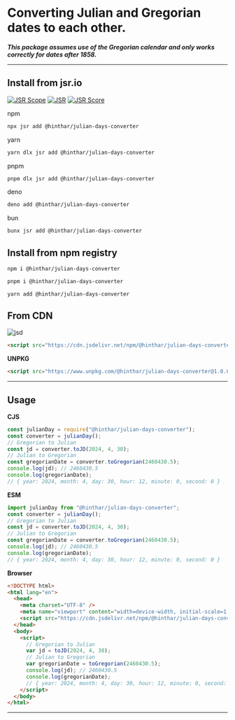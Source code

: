 # Converting Julian and Gregorian dates to each other.

**_This package assumes use of the Gregorian calendar and only works correctly for dates after 1858._**

---

## Install from jsr.io

[![JSR Scope](https://jsr.io/badges/@hinthar)](https://jsr.io/@hinthar) [![JSR](https://jsr.io/badges/@hinthar/julian-days-converter)](https://jsr.io/@hinthar/julian-days-converter) [![JSR Score](https://jsr.io/badges/@hinthar/julian-days-converter/score)](https://jsr.io/@hinthar/julian-days-converter)

npm

```bash
npx jsr add @hinthar/julian-days-converter
```
yarn

```bash
yarn dlx jsr add @hinthar/julian-days-converter
```
pnpm

```bash
pnpm dlx jsr add @hinthar/julian-days-converter

```
deno

```bash
deno add @hinthar/julian-days-converter
```
bun

```bash
bunx jsr add @hinthar/julian-days-converter
```




## Install from npm registry

```bash
npm i @hinthar/julian-days-converter
```

```bash
pnpm i @hinthar/julian-days-converter
```

```bash
yarn add @hinthar/julian-days-converter
```



## From CDN

![jsd](https://www.jsdelivr.com/assets/8aab44d2735c604d59887d32cc74b517689e5d5c/img/jsdelivr-horizontal-regular.svg)

```html
<script src="https://cdn.jsdelivr.net/npm/@hinthar/julian-days-converter@1.0.0/dist/browser/index.min.js"></script>
```

**UNPKG**

```html
<script src="https://www.unpkg.com/@hinthar/julian-days-converter@1.0.0/dist/browser/index.js"></script>
```

---

## Usage

**CJS**

```javascript
const julianDay = require("@hinthar/julian-days-converter");
const converter = julianDay();
// Gregorian to Julian
const jd = converter.toJD(2024, 4, 30);
// Julian to Gregorian
const gregorianDate = converter.toGregorian(2460430.5);
console.log(jd); // 2460430.5
console.log(gregorianDate);
// { year: 2024, month: 4, day: 30, hour: 12, minute: 0, second: 0 }
```

**ESM**

```javascript
import julianDay from "@hinthar/julian-days-converter";
const converter = julianDay();
// Gregorian to Julian
const jd = converter.toJD(2024, 4, 30);
// Julian to Gregorian
const gregorianDate = converter.toGregorian(2460430.5);
console.log(jd); // 2460430.5
console.log(gregorianDate);
// { year: 2024, month: 4, day: 30, hour: 12, minute: 0, second: 0 }
```

**Browser**

```html
<!DOCTYPE html>
<html lang="en">
  <head>
    <meta charset="UTF-8" />
    <meta name="viewport" content="width=device-width, initial-scale=1.0" />
    <script src="https://cdn.jsdelivr.net/npm/@hinthar/julian-days-converter@1.0.0/dist/browser/index.min.js"></script>
  </head>
  <body>
    <script>
      // Gregorian to Julian
      var jd = toJD(2024, 4, 30);
      // Julian to Gregorian
      var gregorianDate = toGregorian(2460430.5);
      console.log(jd); // 2460430.5
      console.log(gregorianDate);
      // { year: 2024, month: 4, day: 30, hour: 12, minute: 0, second: 0 }
    </script>
  </body>
</html>
```

---
